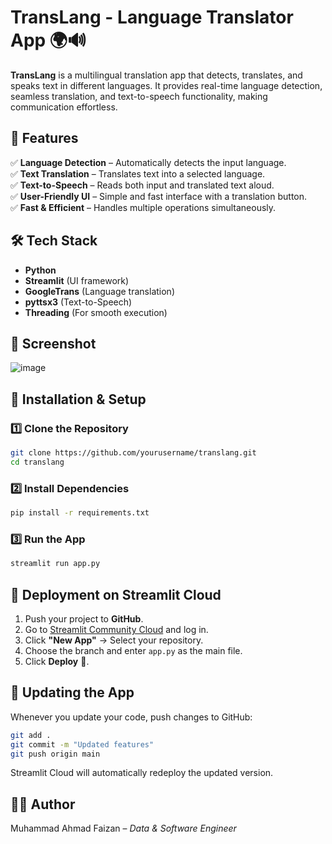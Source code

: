 # **TransLang - Language Translator App** 🌍🔊  

**TransLang** is a multilingual translation app that detects, translates, and speaks text in different languages. It provides real-time language detection, seamless translation, and text-to-speech functionality, making communication effortless.  

## 🚀 **Features**  
✅ **Language Detection** – Automatically detects the input language.  
✅ **Text Translation** – Translates text into a selected language.  
✅ **Text-to-Speech** – Reads both input and translated text aloud.  
✅ **User-Friendly UI** – Simple and fast interface with a translation button.  
✅ **Fast & Efficient** – Handles multiple operations simultaneously.  

## 🛠️ **Tech Stack**  
- **Python**  
- **Streamlit** (UI framework)  
- **GoogleTrans** (Language translation)  
- **pyttsx3** (Text-to-Speech)  
- **Threading** (For smooth execution)
  
## 📸 Screenshot
![image](https://github.com/user-attachments/assets/ac03a81f-b946-4a63-b953-3070ed370b4b)

## 🔧 **Installation & Setup**  

### 1️⃣ Clone the Repository  
```bash
git clone https://github.com/yourusername/translang.git
cd translang
```

### 2️⃣ Install Dependencies  
```bash
pip install -r requirements.txt
```

### 3️⃣ Run the App  
```bash
streamlit run app.py
```

## 🚀 **Deployment on Streamlit Cloud**  
1. Push your project to **GitHub**.  
2. Go to [Streamlit Community Cloud](https://share.streamlit.io/) and log in.  
3. Click **"New App"** → Select your repository.  
4. Choose the branch and enter `app.py` as the main file.  
5. Click **Deploy** 🚀.  

## 🔄 **Updating the App**  
Whenever you update your code, push changes to GitHub:  
```bash
git add .
git commit -m "Updated features"
git push origin main
```
Streamlit Cloud will automatically redeploy the updated version.  

## 👨‍💻 **Author**  
Muhammad Ahmad Faizan – *Data & Software Engineer*  

